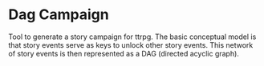# Dag Campaign
Tool to generate a story campaign for ttrpg. The basic conceptual model is that story events serve as keys to unlock other story events. This network of story events is then represented as a DAG (directed acyclic graph).